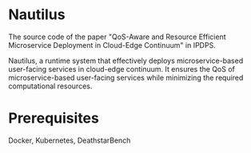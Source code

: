 # Nautilus

The source code of the paper "QoS-Aware and Resource Efficient Microservice Deployment in Cloud-Edge Continuum" in IPDPS.

Nautilus, a runtime system that effectively deploys microservice-based user-facing services in cloud-edge continuum. It ensures the QoS of microservice-based user-facing services while minimizing the required computational resources.


# Prerequisites

Docker, Kubernetes, DeathstarBench
